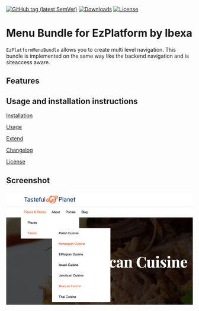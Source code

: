 [![GitHub tag (latest SemVer)](https://img.shields.io/github/v/tag/arfaram/ezmenubundle?style=flat-square&color=blue)](https://github.com/arfaram/ezmenubundle/tags)
[![Downloads](https://img.shields.io/packagist/dt/arfaram/ezmenubundle.svg?style=flat-square&color=blue)](https://packagist.org/packages/arfaram/ezmenubundle)
[![License](https://img.shields.io/packagist/l/arfaram/ezmenubundle.svg?style=flat-square&color=blue)](https://github.com/arfaram/ezmenubundle/blob/master/LICENSE)

# Menu Bundle for EzPlatform by Ibexa

`EzPlatformMenuBundle` allows you to create multi level navigation. This bundle is implemented on the same way like the backend navigation and is siteaccess aware.


## Features


## Usage and installation instructions

[Installation](Doc/install.md)

[Usage](Doc/usage.md)

[Extend](Doc/extend.md)

[Changelog](Doc/changelog.md)

[License](LICENSE)


## Screenshot

![EZ Platform menu](Doc/Images/navigation_desktop.png?raw=true "EZ Platform menu navigation")
